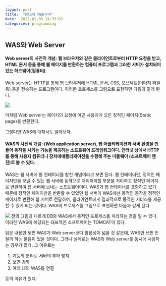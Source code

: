 ```yaml
---
layout: post
title:  "WAS와 Web서버"
date:  2022-01-09 14:33:03
categories: programming
---
```


## WAS와 Web Server
#### Web server의 사전적 개념: 웹 브라우저와 같은 클라이언트로부터 HTTP 요청을 받고, HTML 문서 등을 통해 웹 페이지를 반환하는 컴퓨터 프로그램과 그러한 서버가 설치되어 있는 하드웨어(컴퓨터).
Web server는 HTTP를 통해 웹 브라우저에 HTML 문서, CSS, 오브젝트(이미지 파일 등) 등을 전송하는 프로그램이다. 이러한 프로세스를 그림으로 표현하면 다음과 같게 된다.

<img src="https://cndiqor0512.github.io/img/웹서버.png">

이처럼 Web server는 페이지의 요청에 어떤 사용자가 오든 정적인 페이지(Static page)를 반환한다. 

그렇다면 WAS에 대해서도 알아보자.
#### WAS의 사전적 개념: (Web application server), 웹 어플리케이션과 서버 환경을 만들어 동작을 시키는 기능을 제공하는 소프트웨어 프레임워크이다. 인터넷 상에서 HTTP를 통해 사용자 컴퓨터나 장치에애플리케이션을 수행해 주는 미들웨어 (소프트웨어 엔진)로 볼 수 있다.

WAS는 웹 서버에 웹 컨테이너를 합친 개념이라고 보면 된다. 웹 컨테이너란, 정적인 페이지만을 보낼 수 있는 웹 서버에 동적으로 처리해야할 부분을 처리하고 정적인 페이지로 변환하여 웹 서버에 보내는 소프트웨어이다. WAS가 웹 컨테이너를 포함하고 있기 때문에 정적인 페이지만을 반환할 수 있었던 웹 서버가 WAS에선 동적인 동작을 정적인 페이지로 변환해 웹 서버로 전달하여, 클라이언트에게 결과적으로 동적인 서비스를 제공할 수 있게 되는 것이다. 
WAS의 프로세스를 그림으로 표현하면 다음과 같게 된다.

<img src="https://cndiqor0512.github.io/img/WAS.png">
전의 그림과 다르게 DB와 WAS에서 동적인 프로세스를 처리하는 것을 알 수 있다.
이러한 WAS에 해당되는 대표적인 소프트웨어는 TOMCAT이 있다.

읽은 내용만 보면 WAS가 Web server보다 범용성이 넓을 것 같은데, WAS만 쓰면 안될까 하는 물음이 있을 것이다. 그러나 실제로는 WAS와 Web server를 동시에 사용하는 경우가 많다. 그 이유로는

 1. 기능의 분리로 서버의 부하 방지
 2. 보안 강화
 3. 여러 대의 WAS를 연결

등의 이유가 있다. 

